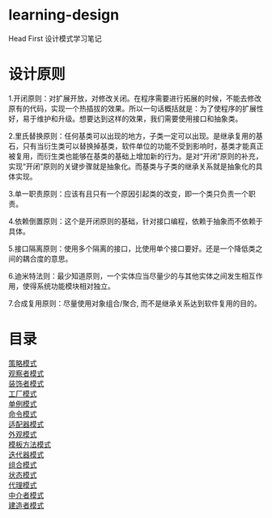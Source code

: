 # learning-design
Head First 设计模式学习笔记

# 设计原则
1.开闭原则：对扩展开放，对修改关闭。在程序需要进行拓展的时候，不能去修改原有的代码，实现一个热插拔的效果。所以一句话概括就是：为了使程序的扩展性好，易于维护和升级。想要达到这样的效果，我们需要使用接口和抽象类。  

2.里氏替换原则：任何基类可以出现的地方，子类一定可以出现。是继承复用的基石，只有当衍生类可以替换掉基类，软件单位的功能不受到影响时，基类才能真正被复用，而衍生类也能够在基类的基础上增加新的行为。是对“开闭”原则的补充，实现“开闭”原则的关键步骤就是抽象化。而基类与子类的继承关系就是抽象化的具体实现。  

3.单一职责原则：应该有且只有一个原因引起类的改变，即一个类只负责一个职责。  

4.依赖倒置原则：这个是开闭原则的基础，针对接口编程，依赖于抽象而不依赖于具体。  

5.接口隔离原则：使用多个隔离的接口，比使用单个接口要好。还是一个降低类之间的耦合度的意思。  

6.迪米特法则：最少知道原则，一个实体应当尽量少的与其他实体之间发生相互作用，使得系统功能模块相对独立。  

7.合成复用原则：尽量使用对象组合/聚合, 而不是继承关系达到软件复用的目的。  

# 目录
[策略模式](https://github.com/13750573877/DesignPattern/tree/main/DesignPattern/Strategy)  
[观察者模式](https://github.com/13750573877/DesignPattern/tree/main/DesignPattern/Observer)  
[装饰者模式](https://github.com/13750573877/DesignPattern/tree/main/DesignPattern/Decorator)  
[工厂模式](https://github.com/13750573877/DesignPattern/tree/main/DesignPattern/Factory)  
[单例模式](https://github.com/13750573877/DesignPattern/tree/main/DesignPattern/Singleton)  
[命令模式](https://github.com/13750573877/DesignPattern/tree/main/DesignPattern/Command)  
[适配器模式](https://github.com/13750573877/DesignPattern/tree/main/DesignPattern/Adapter)  
[外观模式](https://github.com/13750573877/DesignPattern/tree/main/DesignPattern/Facade)  
[模板方法模式](https://github.com/13750573877/DesignPattern/tree/main/DesignPattern/TemplateMethod)  
[迭代器模式](https://github.com/13750573877/DesignPattern/tree/main/DesignPattern/Iterator)  
[组合模式](https://github.com/13750573877/DesignPattern/tree/main/DesignPattern/Composite)  
[状态模式](https://github.com/13750573877/DesignPattern/tree/main/DesignPattern/State)  
[代理模式](https://github.com/13750573877/DesignPattern/tree/main/DesignPattern/Proxy)  
[中介者模式](https://github.com/13750573877/DesignPattern/tree/main/DesignPattern/Mediator)  
[建造者模式](https://github.com/13750573877/DesignPattern/tree/main/DesignPattern/Builder)  
